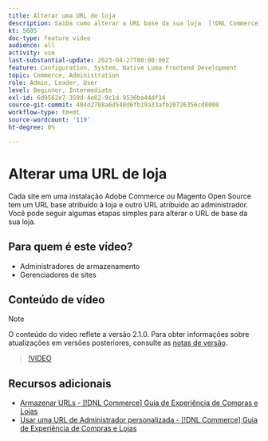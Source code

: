 ```yaml
---
title: Alterar uma URL de loja
description: Saiba como alterar a URL base da sua loja  [!DNL Commerce]  no Administrador.
kt: 5605
doc-type: feature video
audience: all
activity: use
last-substantial-update: 2023-04-27T00:00:00Z
feature: Configuration, System, Native Luma Frontend Development
topic: Commerce, Administration
role: Admin, Leader, User
level: Beginner, Intermediate
exl-id: 6d9562e7-359d-4e82-9c1d-9536ba44df14
source-git-commit: 404d2708a6d540d6fb19a33afb20726356cd8000
workflow-type: tm+mt
source-wordcount: '119'
ht-degree: 0%

---
```


# Alterar uma URL de loja

Cada site em uma instalação Adobe Commerce ou Magento Open Source tem um URL base atribuído à loja e outro URL atribuído ao administrador. Você pode seguir algumas etapas simples para alterar o URL de base da sua loja.

## Para quem é este vídeo?

- Administradores de armazenamento
- Gerenciadores de sites

## Conteúdo de vídeo

>[!NOTE]
>
>O conteúdo do vídeo reflete a versão 2.1.0. Para obter informações sobre atualizações em versões posteriores, consulte as [notas de versão](https://experienceleague.adobe.com/docs/commerce-operations/release/notes/overview.html).

>[!VIDEO](https://video.tv.adobe.com/v/35488?quality=12&learn=on)

## Recursos adicionais

- [Armazenar URLs - [!DNL Commerce] Guia de Experiência de Compras e Lojas](https://experienceleague.adobe.com/docs/commerce-admin/stores-sales/site-store/store-urls.html)
- [Usar uma URL de Administrador personalizada - [!DNL Commerce] Guia de Experiência de Compras e Lojas](https://experienceleague.adobe.com/docs/commerce-admin/stores-sales/site-store/store-urls.html#use-a-custom-admin-url)
